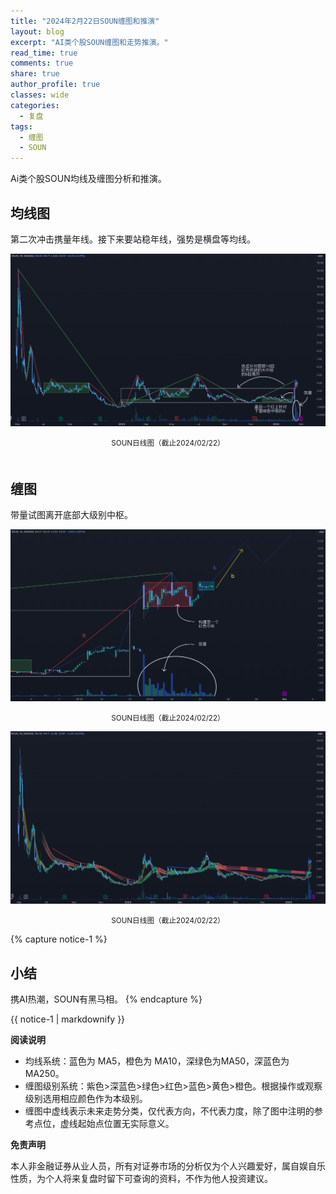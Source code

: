 ```yaml
---
title: "2024年2月22日SOUN缠图和推演"
layout: blog
excerpt: "AI类个股SOUN缠图和走势推演。"
read_time: true
comments: true
share: true
author_profile: true
classes: wide
categories:
  - 复盘
tags:
  - 缠图
  - SOUN
---
```


Ai类个股SOUN均线及缠图分析和推演。

## 均线图

第二次冲击携量年线。接下来要站稳年线，强势是横盘等均线。

![SOUN-20240222](/assets/images/2024/2024-02-22-SOUN-1.png)
<small><center>SOUN日线图（截止2024/02/22）</center></small>　


## 缠图

带量试图离开底部大级别中枢。

![SOUN-20240222](/assets/images/2024/2024-02-22-SOUN-2.png)
<small><center>SOUN日线图（截止2024/02/22）</center></small>

![SOUN-20240222](/assets/images/2024/2024-02-22-SOUN-3.png)
<small><center>SOUN日线图（截止2024/02/22）</center></small>


{% capture notice-1 %}
## 小结
携AI热潮，SOUN有黑马相。
{% endcapture %}
<div class="notice">{{ notice-1 | markdownify }}</div>

**阅读说明**

* 均线系统：蓝色为 MA5，橙色为 MA10，深绿色为MA50，深蓝色为MA250。
* 缠图级别系统：紫色>深蓝色>绿色>红色>蓝色>黄色>橙色。根据操作或观察级别选用相应颜色作为本级别。
* 缠图中虚线表示未来走势分类，仅代表方向，不代表力度，除了图中注明的参考点位，虚线起始点位置无实际意义。

**免责声明** 

本人非金融证券从业人员，所有对证券市场的分析仅为个人兴趣爱好，属自娱自乐性质，为个人将来复盘时留下可查询的资料，不作为他人投资建议。

